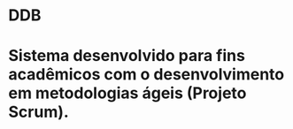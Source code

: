 # DDB
# Sistema desenvolvido para fins acadêmicos com o desenvolvimento em metodologias ágeis (Projeto Scrum).
